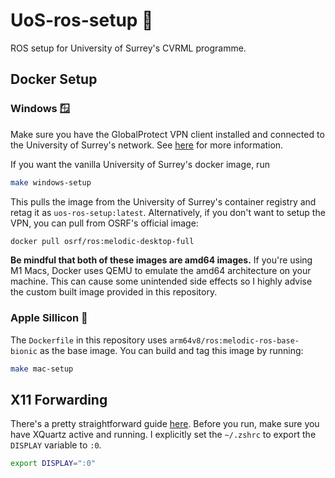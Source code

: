 # UoS-ros-setup 🤖
ROS setup for University of Surrey's CVRML programme.

## Docker Setup

### Windows 🪟
Make sure you have the GlobalProtect VPN client installed and connected to the University of Surrey's network. See [here](uos_vpn_setup.pdf) for more information.

If you want the vanilla University of Surrey's docker image, run 
```bash
make windows-setup
```
This pulls the image from the University of Surrey's container registry and retag it as `uos-ros-setup:latest`. Alternatively, if you don't want to setup the VPN, you can pull from OSRF's official image:
```bash
docker pull osrf/ros:melodic-desktop-full
```

**Be mindful that both of these images are amd64 images.** 
If you're using M1 Macs, Docker uses QEMU to emulate the amd64 architecture on your machine. This can cause some unintended side effects so I highly advise the custom built image provided in this repository.

### Apple Sillicon 🍎
The `Dockerfile` in this repository uses `arm64v8/ros:melodic-ros-base-bionic` as the base image. You can build and tag this image by running:
```bash
make mac-setup
```

## X11 Forwarding
There's a pretty straightforward guide [here](https://gist.github.com/sorny/969fe55d85c9b0035b0109a31cbcb088).
Before you run, make sure you have XQuartz active and running. I explicitly set the `~/.zshrc` to export the `DISPLAY` variable to `:0`.
```bash
export DISPLAY=":0"
```
